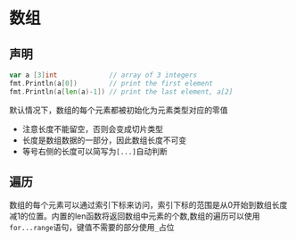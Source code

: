 # 数组

## 声明
```go
var a [3]int             // array of 3 integers
fmt.Println(a[0])        // print the first element
fmt.Println(a[len(a)-1]) // print the last element, a[2]
```
默认情况下，数组的每个元素都被初始化为元素类型对应的零值

* 注意长度不能留空，否则会变成切片类型
* 长度是数组数据的一部分，因此数组长度不可变
* 等号右侧的长度可以简写为`[...]`自动判断

## 遍历
数组的每个元素可以通过索引下标来访问，索引下标的范围是从0开始到数组长度减1的位置。内置的len函数将返回数组中元素的个数,数组的遍历可以使用`for...range`语句，键值不需要的部分使用`_`占位